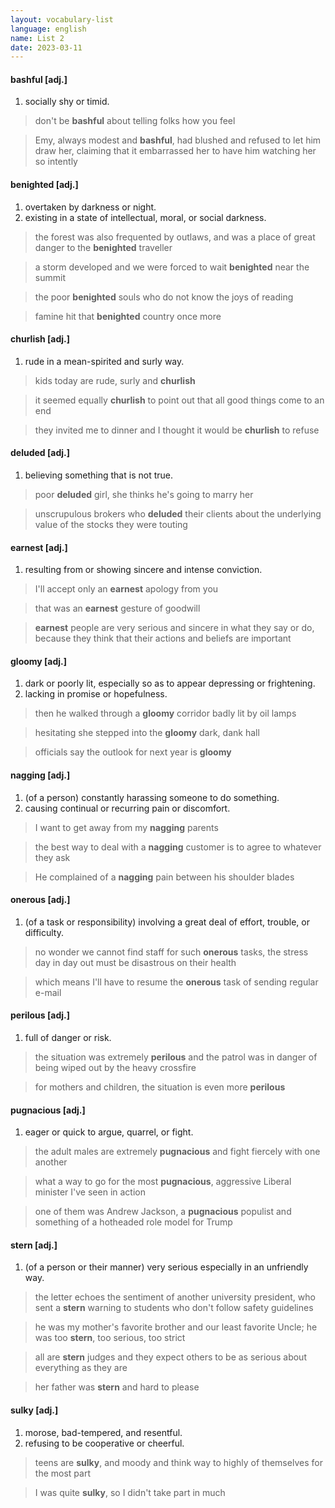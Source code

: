 ```yaml
---
layout: vocabulary-list
language: english
name: List 2
date: 2023-03-11
---
```


#### bashful [adj.]

1. socially shy or timid.

> don't be **bashful** about telling folks how you feel

> Emy, always modest and **bashful**, had blushed and refused to let him draw her, claiming that it embarrassed her to have him watching her so intently


#### benighted [adj.]

1. overtaken by darkness or night.
2. existing in a state of intellectual, moral, or social darkness.

> the forest was also frequented by outlaws, and was a place of great danger to the **benighted** traveller

> a storm developed and we were forced to wait **benighted** near the summit

> the poor **benighted** souls who do not know the joys of reading

> famine hit that **benighted** country once more


#### churlish [adj.]

1. rude in a mean-spirited and surly way.

> kids today are rude, surly and **churlish**

> it seemed equally **churlish** to point out that all good things come to an end

> they invited me to dinner and I thought it would be **churlish** to refuse


#### deluded [adj.]

1. believing something that is not true.

> poor **deluded** girl, she thinks he's going to marry her

> unscrupulous brokers who **deluded** their clients about the underlying value of the stocks they were touting


#### earnest [adj.]

1. resulting from or showing sincere and intense conviction.

> I'll accept only an **earnest** apology from you

> that was an **earnest** gesture of goodwill

> **earnest** people are very serious and sincere in what they say or do, because they think that their actions and beliefs are important


#### gloomy [adj.]

1. dark or poorly lit, especially so as to appear depressing or frightening.
2. lacking in promise or hopefulness.

> then he walked through a **gloomy** corridor badly lit by oil lamps

> hesitating she stepped into the **gloomy** dark, dank hall

> officials say the outlook for next year is **gloomy**


#### nagging [adj.]

1. (of a person) constantly harassing someone to do something.
2. causing continual or recurring pain or discomfort.

> I want to get away from my **nagging** parents

> the best way to deal with a **nagging** customer is to agree to whatever they ask

> He complained of a **nagging** pain between his shoulder blades


#### onerous [adj.]

1. (of a task or responsibility) involving a great deal of effort, trouble, or difficulty.

> no wonder we cannot find staff for such **onerous** tasks, the stress day in day out must be disastrous on their health

> which means I'll have to resume the **onerous** task of sending regular e-mail


#### perilous [adj.]

1. full of danger or risk.

> the situation was extremely **perilous** and the patrol was in danger of being wiped out by the heavy crossfire

> for mothers and children, the situation is even more **perilous**


#### pugnacious [adj.]

1. eager or quick to argue, quarrel, or fight.

> the adult males are extremely **pugnacious** and fight fiercely with one another

> what a way to go for the most **pugnacious**, aggressive Liberal minister I've seen in action

> one of them was Andrew Jackson, a **pugnacious** populist and something of a hotheaded role model for Trump


#### stern [adj.]

1. (of a person or their manner) very serious especially in an unfriendly way.

> the letter echoes the sentiment of another university president, who sent a **stern** warning to students who don't follow safety guidelines

> he was my mother's favorite brother and our least favorite Uncle; he was too **stern**, too serious, too strict

> all are **stern** judges and they expect others to be as serious about everything as they are

> her father was **stern** and hard to please


#### sulky [adj.]

1. morose, bad-tempered, and resentful.
2. refusing to be cooperative or cheerful.

> teens are **sulky**, and moody and think way to highly of themselves for the most part

> I was quite **sulky**, so I didn't take part in much


